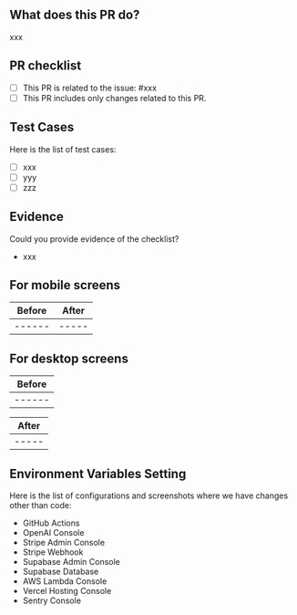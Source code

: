 ## What does this PR do?

xxx

## PR checklist

- [ ] This PR is related to the issue: #xxx
- [ ] This PR includes only changes related to this PR.

## Test Cases

Here is the list of test cases:

- [ ] xxx
- [ ] yyy
- [ ] zzz

## Evidence

Could you provide evidence of the checklist?

- xxx

## For mobile screens

| Before | After |
| ------ | ----- |
| ------ | ----- |

## For desktop screens

| Before |
| ------ |
| ------ |

| After |
| ----- |
| ----- |

## Environment Variables Setting

Here is the list of configurations and screenshots where we have changes other than code:

- GitHub Actions
- OpenAI Console
- Stripe Admin Console
- Stripe Webhook
- Supabase Admin Console
- Supabase Database
- AWS Lambda Console
- Vercel Hosting Console
- Sentry Console
